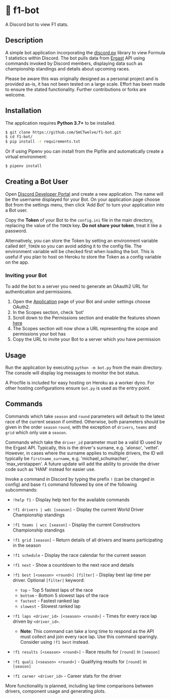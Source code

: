 # 🏁 f1-bot
A Discord bot to view F1 stats.

## Description
A simple bot application incorporating the [discord.py](https://github.com/Rapptz/discord.py/tree/rewrite) library to view Formula 1 statistics within Discord. The bot pulls data from [Ergast](http://ergast.com/mrd/) API using commands invoked by Discord members, displaying data such as championship standings and details about upcoming races.

Please be aware this was originally designed as a personal project and is provided as-is, it has not been tested on a large scale. Effort has been made to ensure the stated functionality. Further contributions or forks are welcome.

## Installation
The application requires **Python 3.7+** to be installed.

```bash
$ git clone https://github.com/SmCTwelve/f1-bot.git
$ cd f1-bot/
$ pip install -r requirements.txt
```

Or if using Pipenv you can install from the Pipfile and automatically create a virtual environment:
```bash
$ pipenv install
```

## Creating a Bot User
Open [Discord Developer Portal](https://discordapp.com/developers/applications/) and create a new application. The name will be the username displayed for your Bot. On your application page choose Bot from the settings menu, then click 'Add Bot' to turn your application into a Bot user.

Copy the **Token** of your Bot to the `config.ini` file in the main directory, replacing the value of the `TOKEN` key. **Do not share your token**, treat it like a password. 

Alternatively, you can store the Token by setting an environment variable called `BOT_TOKEN` so you can avoid adding it to the config file. The environment variable will be checked first when loading the bot. This is useful if you plan to host on Heroku to store the Token as a config variable on the app.

### Inviting your Bot
To add the bot to a server you need to generate an OAauth2 URL for authentication and permissions.

1. Open the [Application](https://discordapp.com/developers/applications/) page of your Bot and under settings choose OAuth2.
2. In the Scopes section, check 'bot'
3. Scroll down to the Permissions section and enable the features shown [here](https://i.imgur.com/1bQ9xD8.png)
4. The Scopes section will now show a URL representing the scope and permissions your bot has
5. Copy the URL to invite your Bot to a server which you have permission

## Usage
Run the application by executing `python -m bot.py` from the main directory. The console will display log messages to monitor the bot status.

A Procfile is included for easy hosting on Heroku as a worker dyno. For other hosting configurations ensure `bot.py` is used as the entry point.

## Commands
Commands which take `season` and `round` parameters will default to the latest race of the current season if omitted. Otherwise, both parameters should be given in the order `season` `round`, with the exception of `drivers`, `teams` and `grid` which only use a `season`.

Commands which take the `driver_id` parameter must be a valid ID used by the Ergast API. Typically, this is the driver's surnane, e.g. 'alonso', 'vettel'. However, in cases where the surname applies to multiple drivers, the ID will typically be `firstname_surname`, e.g. 'michael_schumacher', 'max_verstappen'. A future update will add the ability to provide the driver code such as 'HAM' instead for easier use.

Invoke a command in Discord by typing the prefix `!` (can be changed in config) and base `f1` command followed by one of the following subcommands:

- `!help f1` -  Display help text for the available commands

- `!f1 drivers | wdc [season]` - Display the current World Driver Championship standings
- `!f1 teams | wcc [season]` - Display the current Constructors Championship standings
- `!f1 grid [season]` -  Return details of all drivers and teams participating in the season
- `!f1 schedule` -  Display the race calendar for the current season
- `!f1 next` -  Show a countdown to the next race and details
- `!f1 best [<season> <round>] [filter]` - Display best lap time per driver. Optional `[filter]` keyword:
  - `top` - Top 5 fastest laps of the race
  - `bottom` -  Bottom 5 slowest laps of the race
  - `fastest` - Fastest ranked lap
  - `slowest` - Slowest ranked lap
- `!f1 laps <driver_id> [<season> <round>]` -  Times for every race lap driven by `<driver_id>`. 
  - **Note**: This command can take a long time to respond as the API must collect and join every race lap. Use this command sparingly. Consider using `!f1 best` instead. 
- `!f1 results [<season> <round>]` - Race results for `[round]` in `[season]`
- `!f1 quali [<season> <round>]` - Qualifying results for `[round]` in `[season]`
- `!f1 career <driver_id>` -  Career stats for the driver


More functionality is planned, including lap time comparisons between drivers, component usage and generating plots.
